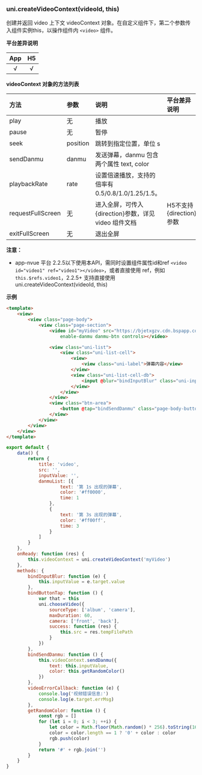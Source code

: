 ### uni.createVideoContext(videoId, this)
创建并返回 video 上下文 videoContext 对象。在自定义组件下，第二个参数传入组件实例this，以操作组件内 ``<video>`` 组件。

**平台差异说明**

|App|H5|
|:-:|:-:|
|√|√|

**videoContext 对象的方法列表**

|方法|参数|说明|平台差异说明
|:-|:-|:-|:-|
|play|无|播放||
|pause|无|暂停||
|seek|position|跳转到指定位置，单位 s||
|sendDanmu|danmu|发送弹幕，danmu 包含两个属性 text, color||
|playbackRate|rate|设置倍速播放，支持的倍率有 0.5/0.8/1.0/1.25/1.5。||
|requestFullScreen|无|进入全屏，可传入{direction}参数，详见 video 组件文档|H5不支持{direction}参数|
|exitFullScreen|无|退出全屏||


**注意：**
- app-nvue 平台 2.2.5以下使用本API，需同时设置组件属性id和ref ``<video id="video1" ref="video1"></video>``，或者直接使用 ref，例如 ``this.$refs.video1``，2.2.5+ 支持直接使用 uni.createVideoContext(videoId, this)

**示例**

```html
<template>
	<view>
		<view class="page-body">
			<view class="page-section">
				<video id="myVideo" src="https://bjetxgzv.cdn.bspapp.com/VKCEYUGU-uni-app-doc/360e4b20-4f4b-11eb-8a36-ebb87efcf8c0.mp4" @error="videoErrorCallback" :danmu-list="danmuList"
				    enable-danmu danmu-btn controls></video>

				<view class="uni-list">
					<view class="uni-list-cell">
						<view>
							<view class="uni-label">弹幕内容</view>
						</view>
						<view class="uni-list-cell-db">
							<input @blur="bindInputBlur" class="uni-input" type="text" placeholder="在此处输入弹幕内容" />
						</view>
					</view>
				</view>
				<view class="btn-area">
					<button @tap="bindSendDanmu" class="page-body-button" formType="submit">发送弹幕</button>
				</view>
			</view>
		</view>
	</view>
</template>
```
```javascript
export default {
	data() {
		return {
			title: 'video',
			src: '',
			inputValue: '',
			danmuList: [{
					text: '第 1s 出现的弹幕',
					color: '#ff0000',
					time: 1
				},
				{
					text: '第 3s 出现的弹幕',
					color: '#ff00ff',
					time: 3
				}
			]
		}
	},
	onReady: function (res) {
		this.videoContext = uni.createVideoContext('myVideo')
	},
	methods: {
		bindInputBlur: function (e) {
			this.inputValue = e.target.value
		},
		bindButtonTap: function () {
			var that = this
			uni.chooseVideo({
				sourceType: ['album', 'camera'],
				maxDuration: 60,
				camera: ['front', 'back'],
				success: function (res) {
					this.src = res.tempFilePath
				}
			})
		},
		bindSendDanmu: function () {
			this.videoContext.sendDanmu({
				text: this.inputValue,
				color: this.getRandomColor()
			})
		},
		videoErrorCallback: function (e) {
			console.log('视频错误信息:')
			console.log(e.target.errMsg)
		},
		getRandomColor: function () {
			const rgb = []
			for (let i = 0; i < 3; ++i) {
				let color = Math.floor(Math.random() * 256).toString(16)
				color = color.length == 1 ? '0' + color : color
				rgb.push(color)
			}
			return '#' + rgb.join('')
		}
	}
}
```
